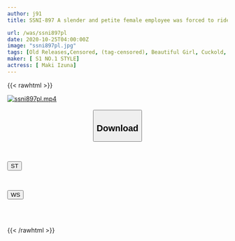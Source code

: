 ```yaml
---
author: j91
title: SSNI-897 A slender and petite female employee was forced to ride a horse and have sex with her from morning till night at a hotel shared by her giant boss on a business trip... Izuna Maki

url: /was/ssni897pl
date: 2020-10-25T04:00:00Z
image: "ssni897pl.jpg"
tags: [Old Releases,Censored, (tag-censored), Beautiful Girl, Cuckold, OL, Risky Mosaic, Slender, Solowork]
maker: [ S1 NO.1 STYLE]
actress: [ Maki Izuna]
---
```



{{< rawhtml >}}

<div class="video" data-videoid="kk8m4XQ6bYH9VX">
    <a href="javascript:;">
        <img src="/was/ssni897pl/ssni897pl.jpg" width="WIDTH" height="HEIGHT" alt="ssni897pl.mp4" loading="lazy">
    </a>
</div>

<script type="text/javascript" src="https://j91.asia/asset/on-demand-st.js"></script>

<br>
  <link rel="stylesheet" href="https://j91.asia/asset/bs5.css">
  
  <center>
  <button class="btn btn-primary" type="button" data-bs-toggle="collapse" data-bs-target=".multi-collapse" aria-expanded="false" aria-controls="multiCollapseExample1 multiCollapseExample2"><h2>Download</h2></button></center>
</p>
<div class="row">
  <div class="col">
    <div class="collapse multi-collapse" id="multiCollapseExample1">
      <div class="card card-body">
	      	      <br>
<div class="buttons">  
<p><a href="https://streamtape.to/v/kk8m4XQ6bYH9VX" target="_blank"><button class="btn-hover color-3"><i class="fa fa-download"></i> ST</button></a></p></div>
    </div>
  </div>
</div>
  <div class="col">
    <div class="collapse multi-collapse" id="multiCollapseExample2">
      <div class="card card-body">
	      <br>
<div class="buttons">
<p><a href="https://wolfstream.tv/qol4wpdoj3v9" target="_blank"><button class="btn-hover color-8"><i class="fa fa-download"></i> WS</button></a></p></div>
<br><br>
      </div>
    </div>
  </div>
</div>

{{< /rawhtml >}}